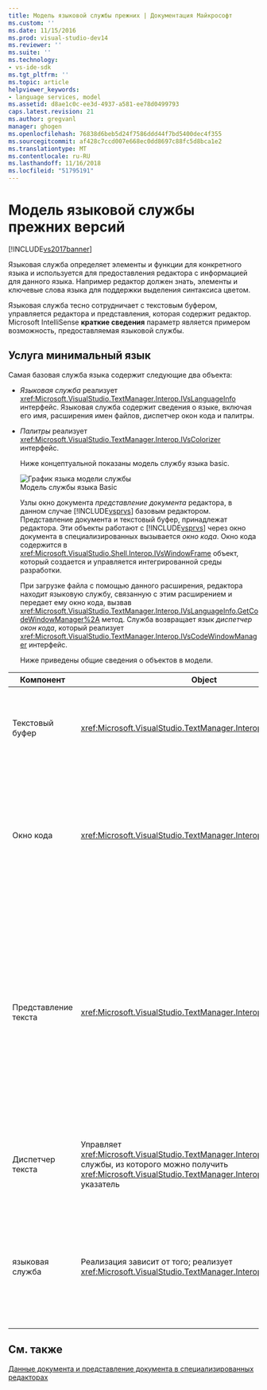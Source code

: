 ```yaml
---
title: Модель языковой службы прежних | Документация Майкрософт
ms.custom: ''
ms.date: 11/15/2016
ms.prod: visual-studio-dev14
ms.reviewer: ''
ms.suite: ''
ms.technology:
- vs-ide-sdk
ms.tgt_pltfrm: ''
ms.topic: article
helpviewer_keywords:
- language services, model
ms.assetid: d8ae1c0c-ee3d-4937-a581-ee78d0499793
caps.latest.revision: 21
ms.author: gregvanl
manager: ghogen
ms.openlocfilehash: 76838d6beb5d24f7586ddd44f7bd5400dec4f355
ms.sourcegitcommit: af428c7ccd007e668ec0dd8697c88fc5d8bca1e2
ms.translationtype: MT
ms.contentlocale: ru-RU
ms.lasthandoff: 11/16/2018
ms.locfileid: "51795191"
---
```

# <a name="model-of-a-legacy-language-service"></a>Модель языковой службы прежних версий
[!INCLUDE[vs2017banner](../../includes/vs2017banner.md)]

Языковая служба определяет элементы и функции для конкретного языка и используется для предоставления редактора с информацией для данного языка. Например редактор должен знать, элементы и ключевые слова языка для поддержки выделения синтаксиса цветом.  
  
 Языковая служба тесно сотрудничает с текстовым буфером, управляется редактора и представления, которая содержит редактор. Microsoft IntelliSense **краткие сведения** параметр является примером возможность, предоставляемая языковой службы.  
  
## <a name="a-minimal-language-service"></a>Услуга минимальный язык  
 Самая базовая служба языка содержит следующие два объекта:  
  
- *Языковая служба* реализует <xref:Microsoft.VisualStudio.TextManager.Interop.IVsLanguageInfo> интерфейс. Языковая служба содержит сведения о языке, включая его имя, расширения имен файлов, диспетчер окон кода и палитры.  
  
- *Палитры* реализует <xref:Microsoft.VisualStudio.TextManager.Interop.IVsColorizer> интерфейс.  
  
  Ниже концептуальной показаны модель службу языка basic.  
  
  ![График языка модели службы](../../extensibility/media/vslanguageservicemodel.gif "vsLanguageServiceModel")  
  Модель службы языка Basic  
  
  Узлы окно документа *представление документа* редактора, в данном случае [!INCLUDE[vsprvs](../../includes/vsprvs-md.md)] базовым редактором. Представление документа и текстовый буфер, принадлежат редактора. Эти объекты работают с [!INCLUDE[vsprvs](../../includes/vsprvs-md.md)] через окно документа в специализированных вызывается *окно кода*. Окно кода содержится в <xref:Microsoft.VisualStudio.Shell.Interop.IVsWindowFrame> объект, который создается и управляется интегрированной среды разработки.  
  
  При загрузке файла с помощью данного расширения, редактора находит языковую службу, связанную с этим расширением и передает ему окно кода, вызвав <xref:Microsoft.VisualStudio.TextManager.Interop.IVsLanguageInfo.GetCodeWindowManager%2A> метод. Служба возвращает язык *диспетчер окон кода*, который реализует <xref:Microsoft.VisualStudio.TextManager.Interop.IVsCodeWindowManager> интерфейс.  
  
  Ниже приведены общие сведения о объектов в модели.  
  
|Компонент|Object|Функция|  
|---------------|------------|--------------|  
|Текстовый буфер|<xref:Microsoft.VisualStudio.TextManager.Interop.VsTextBuffer>|Чтение и запись текстовый поток в Юникоде. Существует возможность текст для использования в других кодировках.|  
|Окно кода|<xref:Microsoft.VisualStudio.TextManager.Interop.VsCodeWindow>|Окно документа, который содержит один или несколько представлений текста. Когда [!INCLUDE[vsprvs](../../includes/vsprvs-md.md)] находится в режиме многодокументного интерфейса (MDI) в окне кода является дочерней формы MDI.|  
|Представление текста|<xref:Microsoft.VisualStudio.TextManager.Interop.VsTextView>|Окно, которое позволяет пользователю перейти и просмотреть текст с помощью клавиатуры и мыши. Текст отображается для пользователя как редактор. Можно использовать представления текста в windows обычный редактор, окно вывода и окно "Интерпретация". Кроме того можно настроить одно или несколько представлений текста в окне кода.|  
|Диспетчер текста|Управляет <xref:Microsoft.VisualStudio.TextManager.Interop.SVsTextManager> службы, из которого можно получить <xref:Microsoft.VisualStudio.TextManager.Interop.IVsTextManager> указатель|Компонент, который совместно используется всеми компонентами, описанные ранее общей информации.|  
|языковая служба|Реализация зависит от того; реализует <xref:Microsoft.VisualStudio.TextManager.Interop.IVsLanguageInfo>|Объект, реализующий редактор с информацией конкретного языка, например выделение синтаксиса, завершение операторов и парные фигурные скобки.|  
  
## <a name="see-also"></a>См. также  
 [Данные документа и представление документа в специализированных редакторах](../../extensibility/document-data-and-document-view-in-custom-editors.md)

